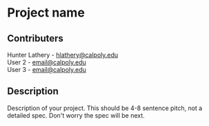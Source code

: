 # Project name

## Contributers

Hunter Lathery - hlathery@calpoly.edu  
User 2 - email@calpoly.edu  
User 3 - email@calpoly.edu

## Description

Description of your project. This should be 4-8 sentence pitch, not a detailed spec. Don't worry the spec will be next.